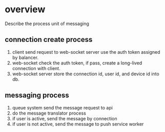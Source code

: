 # overview
Describe the process unit of messaging

## connection create process

1. client send request to web-socket server use the auth token assigned by balancer.
2. web-socket check the auth token, if pass, create a long-lived connection with client.
3. web-socket server store the connection id, user id, and device id into db.



## messaging process

1. queue system send the message request to api
2. do the message translator process
3. if user is active, send the message by connection
4. if user is not active, send the message to push service worker
